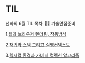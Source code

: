 # TIL

선화의 6월 TIL 목차 📑📑 기술면접준비

 1.[웹과 브라우저 렌더링, 작동방식](https://github.com/sunhwa508/TIL/blob/main/javascript/210607.md, "link")
 
 2.[재귀와 스택 그리고 실행컨텍스트](https://github.com/sunhwa508/TIL/blob/main/javascript/210608.md, "link")
 
 3.[렉시컬 환경과 가비지 컬렉션 알고리즘](https://github.com/sunhwa508/TIL/blob/main/javascript/210609.md, "link")
